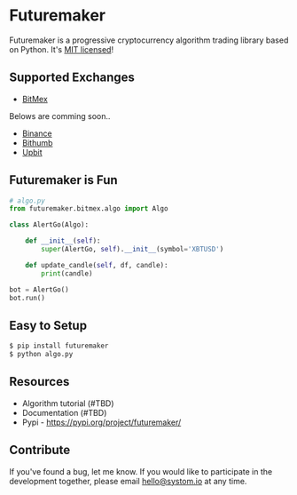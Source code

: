 # Futuremaker

Futuremaker is a progressive cryptocurrency algorithm trading library based on Python. It's [MIT licensed](https://opensource.org/licenses/MIT)!


## Supported Exchanges

* [BitMex](https://www.bitmex.com/)

Belows are comming soon..
* [Binance](https://www.binance.com/)
* [Bithumb](https://www.bithumb.com/)
* [Upbit](https://upbit.com/)

## Futuremaker is Fun

```python
# algo.py
from futuremaker.bitmex.algo import Algo

class AlertGo(Algo):

    def __init__(self):
        super(AlertGo, self).__init__(symbol='XBTUSD')

    def update_candle(self, df, candle):
        print(candle)

bot = AlertGo()
bot.run()
```

## Easy to Setup

```bash
$ pip install futuremaker
$ python algo.py
```
## Resources

* Algorithm tutorial (#TBD)
* Documentation (#TBD)
* Pypi - https://pypi.org/project/futuremaker/

## Contribute
If you've found a bug, let me know. If you would like to participate in the development together, please email hello@systom.io at any time.

